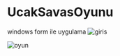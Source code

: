 # UcakSavasOyunu
windows form ile uygulama
![giris](https://user-images.githubusercontent.com/57940333/128470060-833c099c-3fb6-4d1c-baf4-b438a17c673d.PNG)

![oyun](https://user-images.githubusercontent.com/57940333/128469733-00cb0b48-f417-4340-ba9e-d0f1a6ac91b0.PNG)
